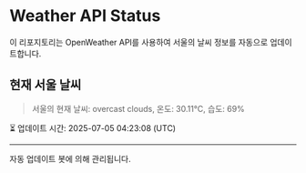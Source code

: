 
# Weather API Status

이 리포지토리는 OpenWeather API를 사용하여 서울의 날씨 정보를 자동으로 업데이트합니다.

## 현재 서울 날씨
> 서울의 현재 날씨: overcast clouds, 온도: 30.11°C, 습도: 69%

⏳ 업데이트 시간: 2025-07-05 04:23:08 (UTC)

---
자동 업데이트 봇에 의해 관리됩니다.
